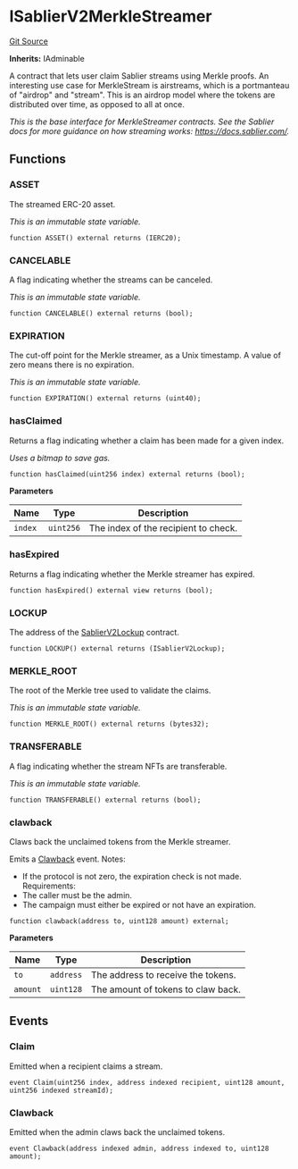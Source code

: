 # ISablierV2MerkleStreamer

[Git Source](https://github.com/sablier-labs/v2-periphery/blob/53e259087984ff748fca6fb932fdb9c663c2b365/src/interfaces/ISablierV2MerkleStreamer.sol)

**Inherits:** IAdminable

A contract that lets user claim Sablier streams using Merkle proofs. An interesting use case for MerkleStream is
airstreams, which is a portmanteau of "airdrop" and "stream". This is an airdrop model where the tokens are distributed
over time, as opposed to all at once.

_This is the base interface for MerkleStreamer contracts. See the Sablier docs for more guidance on how streaming works:
https://docs.sablier.com/._

## Functions

### ASSET

The streamed ERC-20 asset.

_This is an immutable state variable._

```solidity
function ASSET() external returns (IERC20);
```

### CANCELABLE

A flag indicating whether the streams can be canceled.

_This is an immutable state variable._

```solidity
function CANCELABLE() external returns (bool);
```

### EXPIRATION

The cut-off point for the Merkle streamer, as a Unix timestamp. A value of zero means there is no expiration.

_This is an immutable state variable._

```solidity
function EXPIRATION() external returns (uint40);
```

### hasClaimed

Returns a flag indicating whether a claim has been made for a given index.

_Uses a bitmap to save gas._

```solidity
function hasClaimed(uint256 index) external returns (bool);
```

**Parameters**

| Name    | Type      | Description                          |
| ------- | --------- | ------------------------------------ |
| `index` | `uint256` | The index of the recipient to check. |

### hasExpired

Returns a flag indicating whether the Merkle streamer has expired.

```solidity
function hasExpired() external view returns (bool);
```

### LOCKUP

The address of the [SablierV2Lockup](/docs/contracts/v2/reference/periphery/contract.SablierV2Lockup.md) contract.

```solidity
function LOCKUP() external returns (ISablierV2Lockup);
```

### MERKLE_ROOT

The root of the Merkle tree used to validate the claims.

_This is an immutable state variable._

```solidity
function MERKLE_ROOT() external returns (bytes32);
```

### TRANSFERABLE

A flag indicating whether the stream NFTs are transferable.

_This is an immutable state variable._

```solidity
function TRANSFERABLE() external returns (bool);
```

### clawback

Claws back the unclaimed tokens from the Merkle streamer.

Emits a [Clawback](/docs/contracts/v2/reference/periphery/interfaces/interface.ISablierV2MerkleStreamer.md#clawback)
event. Notes:

- If the protocol is not zero, the expiration check is not made. Requirements:
- The caller must be the admin.
- The campaign must either be expired or not have an expiration.

```solidity
function clawback(address to, uint128 amount) external;
```

**Parameters**

| Name     | Type      | Description                        |
| -------- | --------- | ---------------------------------- |
| `to`     | `address` | The address to receive the tokens. |
| `amount` | `uint128` | The amount of tokens to claw back. |

## Events

### Claim

Emitted when a recipient claims a stream.

```solidity
event Claim(uint256 index, address indexed recipient, uint128 amount, uint256 indexed streamId);
```

### Clawback

Emitted when the admin claws back the unclaimed tokens.

```solidity
event Clawback(address indexed admin, address indexed to, uint128 amount);
```
